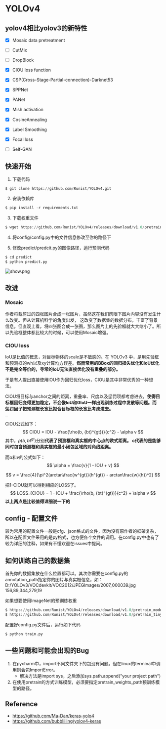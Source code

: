 # YOLOv4

## yolov4相比yolov3的新特性

- [x] Mosaic data pretreatment
- [ ] CutMix
- [ ] DropBlock
- [x] CIOU loss function
- [x] CSP(Cross-Stage-Partial-connection)-Darknet53
- [x] SPPNet
- [x] PANet
- [x] Mish activation
- [x] CosineAnnealing
- [x] Label Smoothing
- [x] Focal loss
- [ ] Self-GAN



## 快速开始

1. 下载代码

```python
$ git clone https://github.com/Runist/YOLOv4.git
```

2. 安装依赖库

```python
$ pip install -r requirements.txt
```

3. 下载权重文件

```python
$ wget https://github.com/Runist/YOLOv4/releases/download/v1.0/pretrain_model.h5   
```

4. 将config/config.py中的文件信息修改至你的路径下

5. 修改predict/predcit.py的图像路径，运行预测代码

```python
$ cd predict
$ python predict.py
```


![show.png](https://i.loli.net/2020/09/04/pRtZ5FYhNc72olu.png)



## 改进

### Mosaic

作者将裁剪过的四张图片合成一张图片，虽然这在我们肉眼下图片内容没有发生什么改变。但从计算机科学的角度出发， 这改变了数据集的数据分布，丰富了背景信息。但直观上看，将四张图合成一张图，那么图片上的先验框就大大缩小了。所以先验框整体都比较大的时候，可以使用Mosaic增强。

### CIOU loss

IoU是比值的概念，对目标物体的scale是不敏感的。在 YOLOv3 中，是用先验框和预测框的wh以及xy计算均方误差。**然而常用的BBox的回归损失优化和IoU优化不是完全等价的，寻常的IoU无法直接优化没有重叠的部分。**

于是有人提出直接使用IOU作为回归优化loss，CIOU是其中非常优秀的一种想法。

CIOU将目标与anchor之间的距离，重叠率、尺度以及惩罚项都考虑进去，**使得目标框回归变得更加稳定，不会像IoU和GIoU一样出现训练过程中发散等问题。而惩罚因子把预测框长宽比拟合目标框的长宽比考虑进去。**

<img src="https://i.loli.net/2020/09/02/wtRgoajvGnq52AZ.png" alt="20200425144646161.png" style="zoom:5%;" />

CIOU公式如下：
$$
CIOU = IOU -  \frac{\rho(b, {bt}^{gt})}{c^2} - \alpha v
$$
其中，$\rho(b, {bt}^{gt})$分别**代表了预测框和真实框的中心点的欧式距离。 c代表的是能够同时包含预测框和真实框的最小闭包区域的对角线距离。**

而$\alpha$和$v$的公式如下：
$$
\alpha = \frac{v}{1 - IOU + v}
$$

$$
v = \frac{4}{\pi^2(arctan\frac{w^{gt}}{h^{gt}} - arctan\frac{w}{h})^2}
$$

把1-CIOU就可以得到相应的LOSS了。
$$
LOSS_{CIOU} = 1 - IOU + \frac{\rho(b, {bt}^{gt})}{c^2} + \alpha v
$$
**以上两点是比较值得详细说一下的**



## config - 配置文件

较为常用的配置文件一般是cfg、json格式的文件，因为没有原作者的框架复杂，所以在配置文件采用的是py格式，也方便各个文件的调用。在config.py中也有了较为详细的注释，如果有不懂欢迎在issues中提问。



## 如何训练自己的数据集

首先你的数据集放在什么位置都可以。其次你需要在config.py的annotation_path指定你的图片与真实框信息，如：D:/YOLOv3/VOCdevkit/VOC2012/JPEGImages/2007_000039.jpg 156,89,344,279,19

如果想要使用ImageNet的预训练权重

```python
$ https://github.com/Runist/YOLOv4/releases/download/v1.0/pretrain_model.h5
$ https://github.com/Runist/YOLOv4/releases/download/v1.0/pretrain_tiny_model.h5
```

配置好config.py文件后，运行如下代码

```python
$ python train.py
```



## 一些问题和可能会出现的Bug

1. 在pycharm中，import不同文件夹下的包没有问题。但在linux的terminal中调用则会包ImportError。
	- 解决方法是import sys，之后添加sys.path.append("your project path")
2. 在使用pretrain的方式训练模型，必须要指定pretrain_weights_path预训练模型的路径。


## Reference

- https://github.com/Ma-Dan/keras-yolo4
- https://github.com/bubbliiiing/yolov4-keras
